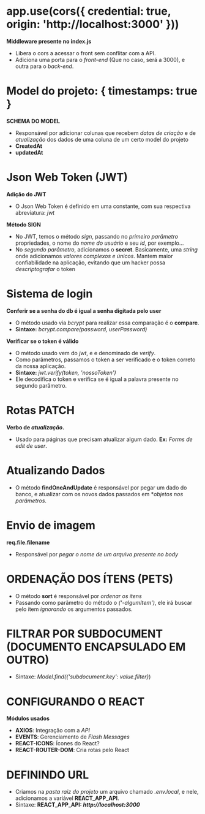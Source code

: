 # app.use(cors({ credential: true, origin: 'http://localhost:3000' }))

**Middleware presente no index.js**

- Libera o cors a acessar o front sem conflitar com a API.
- Adiciona uma porta para o _front-end_ (Que no caso, será a 3000), e outra para
  o _back-end_.

# Model do projeto: { timestamps: true }

**SCHEMA DO MODEL**

- Responsável por adicionar colunas que recebem _datas de criação_ e de
  _atualização_ dos dados de uma coluna de um certo model do projeto
- **CreatedAt**
- **updatedAt**

# Json Web Token (JWT)

**Adição do JWT**

- O Json Web Token é definido em uma constante, com sua respectiva abreviatura:
  _jwt_

**Método SIGN**

- No JWT, temos o método _sign_, passando no _primeiro parâmetro_ propriedades,
  o nome do _nome do usuário_ e seu _id_, por exemplo...
- No _segundo parâmetro_, adicionamos o **secret**. Basicamente, uma _string_
  onde adicionamos _valores complexos e únicos_. Mantem maior confiabilidade na
  aplicação, evitando que um hacker possa _descriptografar_ o token

# Sistema de login

**Conferir se a senha do db é igual a senha digitada pelo user**

- O método usado via _bcrypt_ para realizar essa comparação é o **compare**.
- **Sintaxe:** _bcrypt.compare(password, userPassword)_

**Verificar se o token é válido**

- O método usado vem do _jwt_, e e denominado de _verify_.
- Como parâmetros, passamos o token a ser verificado e o token correto da nossa
  aplicação.
- **Sintaxe:** _jwt.verify(token, 'nossoToken')_
- Ele decodifica o token e verifica se é igual a palavra presente no segundo
  parâmetro.

# Rotas PATCH

**Verbo de _atualização_.**

- Usado para páginas que precisam atualizar algum dado. **Ex:** _Forms de edit
  de user_.

# Atualizando Dados

- O método **findOneAndUpdate** é responsável por pegar um dado do banco, e
  atualizar com os novos dados passados em \*_objetos nos parâmetros_.

# Envio de imagem

**req.file.filename**

- Responsável por _pegar o nome de um arquivo presente no body_

# ORDENAÇÃO DOS ÍTENS (PETS)

- O método **sort** é responsável por _ordenar os ítens_
- Passando como parâmetro do método o _('-algumItem')_, ele irá buscar pelo ítem
  _ignorando_ os argumentos passados.

# FILTRAR POR SUBDOCUMENT (DOCUMENTO ENCAPSULADO EM OUTRO)

- Sintaxe: _Model.find({'subdocument.key': value.filter}_)

# CONFIGURANDO O REACT

**Módulos usados**

  - **AXIOS**: Integração com a *API*
  - **EVENTS**: Gerenciamento de *Flash Messages*
  - **REACT-ICONS**: Ícones do React?
  - **REACT-ROUTER-DOM**: Cria rotas pelo React

# DEFININDO URL

  - Criamos na *pasta raiz do projeto* um arquivo chamado *.env.local*, e nele, adicionamos a variável **REACT_APP_API**.
  - Sintaxe: **REACT_APP_API: *http://localhost:3000***
